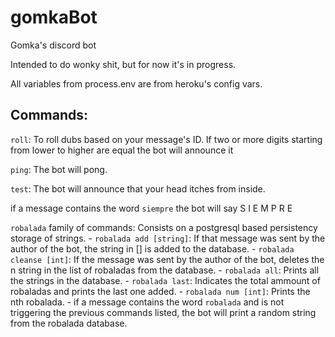 # gomkaBot
Gomka's discord bot

Intended to do wonky shit, but for now it's in progress.

All variables from process.env are from heroku's config vars.

## Commands:

`roll`: To roll dubs based on your message's ID. 
	If two or more digits starting from lower to higher are equal the bot will announce it

`ping`: The bot will pong.

`test`: The bot will announce that your head itches from inside.

if a message contains the word `siempre` the bot will say S I E M P R E

`robalada` family of commands: Consists on a postgresql based persistency storage of strings.
	- `robalada add [string]`: If that message was sent by the author of the bot, the string in [] is added to the database.
	- `robalada cleanse [int]`: If the message was sent by the author of the bot, deletes the n string in the list of robaladas from the database.
	- `robalada all`: Prints all the strings in the database.
	- `robalada last`: Indicates the total ammount of robaladas and prints the last one added.
	- `robalada num [int]`: Prints the nth robalada.
	- if a message contains the word `robalada` and is not triggering the previous commands listed, the bot will print a random string from the robalada database.